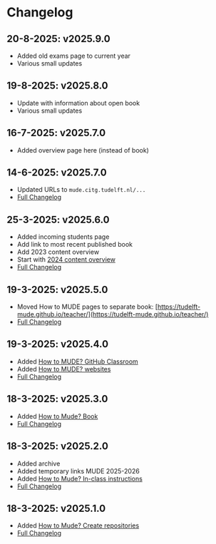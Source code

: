# Changelog

## 20-8-2025: v2025.9.0
- Added old exams page to current year
- Various small updates

## 19-8-2025: v2025.8.0
- Update with information about open book
- Various small updates

## 16-7-2025: v2025.7.0
- Added overview page here (instead of book)

## 14-6-2025: v2025.7.0
- Updated URLs to `mude.citg.tudelft.nl/...`
- [Full Changelog](https://github.com/TUDelft-MUDE/TUDelft-MUDE.github.io/releases/tag/v2025.6.0)

## 25-3-2025: v2025.6.0
- Added incoming students page
- Add link to most recent published book
- Add 2023 content overview
- Start with [2024 content overview](./archive/2024/overview.md)
- [Full Changelog](https://github.com/TUDelft-MUDE/TUDelft-MUDE.github.io/releases/tag/v2025.6.0)

## 19-3-2025: v2025.5.0
- Moved How to MUDE pages to separate book: [https://tudelft-mude.github.io/teacher/](https://tudelft-mude.github.io/teacher/)
- [Full Changelog](https://github.com/TUDelft-MUDE/TUDelft-MUDE.github.io/releases/tag/v2025.5.0)

## 19-3-2025: v2025.4.0
- Added [How to MUDE? GitHub Classroom](https://tudelft-mude.github.io/teacher/github-classroom.html)
- Added [How to MUDE? websites](https://tudelft-mude.github.io/teacher/websites.html)
- [Full Changelog](https://github.com/TUDelft-MUDE/TUDelft-MUDE.github.io/releases/tag/v2025.4.0)

## 18-3-2025: v2025.3.0
- Added [How to Mude? Book](https://tudelft-mude.github.io/teacher/book.html)
- [Full Changelog](https://github.com/TUDelft-MUDE/TUDelft-MUDE.github.io/releases/tag/v2025.3.0)

## 18-3-2025: v2025.2.0
- Added archive
- Added temporary links MUDE 2025-2026
- Added [How to Mude? In-class instructions](https://tudelft-mude.github.io/teacher/in-class.html)
- [Full Changelog](https://github.com/TUDelft-MUDE/TUDelft-MUDE.github.io/releases/tag/v2025.2.0)

## 18-3-2025: v2025.1.0
- Added [How to Mude? Create repositories](https://tudelft-mude.github.io/teacher/assignment_repo.html)
- [Full Changelog](https://github.com/TUDelft-MUDE/TUDelft-MUDE.github.io/releases/tag/v2025.1.0)
